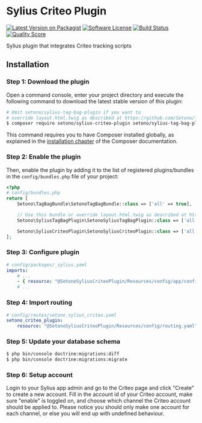 # Sylius Criteo Plugin

[![Latest Version on Packagist][ico-version]][link-packagist]
[![Software License][ico-license]](LICENSE)
[![Build Status][ico-travis]][link-travis]
[![Quality Score][ico-code-quality]][link-code-quality]

Sylius plugin that integrates Criteo tracking scripts

## Installation

### Step 1: Download the plugin

Open a command console, enter your project directory and execute the following command to download the latest stable version of this plugin:

```bash
# Omit setono/sylius-tag-bag-plugin if you want to
# override layout.html.twig as described at https://github.com/Setono/TagBagBundle#usage
$ composer require setono/sylius-criteo-plugin setono/sylius-tag-bag-plugin
```

This command requires you to have Composer installed globally, as explained in the [installation chapter](https://getcomposer.org/doc/00-intro.md) of the Composer documentation.

### Step 2: Enable the plugin

Then, enable the plugin by adding it to the list of registered plugins/bundles
in the `config/bundles.php` file of your project:

```php
<?php
# config/bundles.php
return [
    Setono\TagBagBundle\SetonoTagBagBundle::class => ['all' => true],

    // Use this bundle or override layout.html.twig as described at https://github.com/Setono/TagBagBundle#usage
    Setono\SyliusTagBagPlugin\SetonoSyliusTagBagPlugin::class => ['all' => true],

    Setono\SyliusCriteoPlugin\SetonoSyliusCriteoPlugin::class => ['all' => true],
];
```

### Step 3: Configure plugin

```yaml
# config/packages/_sylius.yaml
imports:
    # ...
    - { resource: "@SetonoSyliusCriteoPlugin/Resources/config/app/config.yaml" }
    # ...
```

### Step 4: Import routing

```yaml
# config/routes/setono_sylius_criteo.yaml
setono_criteo_plugin:
    resource: "@SetonoSyliusCriteoPlugin/Resources/config/routing.yaml"
```

### Step 5: Update your database schema

```bash
$ php bin/console doctrine:migrations:diff
$ php bin/console doctrine:migrations:migrate
```

### Step 6: Setup account

Login to your Sylius app admin and go to the Criteo page and click "Create" to create a new account. Fill in the account id of your Criteo account, make sure "enable" is toggled on, and choose which channel the Criteo account should be applied to. Please notice you should only make one account for each channel, or else you will end up with undefined behaviour.

[ico-version]: https://img.shields.io/packagist/v/setono/sylius-criteo-plugin.svg?style=flat-square
[ico-license]: https://img.shields.io/badge/license-MIT-brightgreen.svg?style=flat-square
[ico-travis]: https://travis-ci.com/Setono/SyliusCriteoPlugin.svg?branch=master
[ico-code-quality]: https://img.shields.io/scrutinizer/g/Setono/SyliusCriteoPlugin.svg?style=flat-square

[link-packagist]: https://packagist.org/packages/setono/sylius-criteo-plugin
[link-travis]: https://travis-ci.com/Setono/SyliusCriteoPlugin
[link-code-quality]: https://scrutinizer-ci.com/g/Setono/SyliusCriteoPlugin
